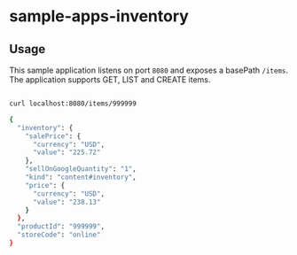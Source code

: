 # sample-apps-inventory

## Usage

This sample application listens on port `8080` and exposes a basePath `/items`. The application supports GET, LIST and CREATE items.

```bash

curl localhost:8080/items/999999

{
  "inventory": {
    "salePrice": {
      "currency": "USD",
      "value": "225.72"
    },
    "sellOnGoogleQuantity": "1",
    "kind": "content#inventory",
    "price": {
      "currency": "USD",
      "value": "238.13"
    }
  },
  "productId": "999999",
  "storeCode": "online"
}
```


